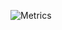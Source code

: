 ![Metrics](https://metrics.lecoq.io/nathanrobb?template=classic&config.timezone=Pacific%2FAuckland)

<!--
  Metrics from https://github.com/lowlighter/metrics
-->
